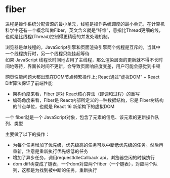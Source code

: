 # fiber

进程是操作系统分配资源的最小单元，线程是操作系统调度的最小单元，在计算机科学中还有一个概念叫做Fiber，英文含义就是“纤维”，意指比Thread更细的线，也就是比线程(Thread)控制得更精密的并发处理机制。

浏览器是单线程的，JavaScript引擎和页面渲染引擎两个线程是互斥的，当其中一个线程执行时，另一个线程只能挂起等待  
如果 JavaScript 线程长时间地占用了主线程，那么渲染层面的更新就不得不长时间地等待，界面长时间不更新，会导致页面响应度变差，用户可能会感觉到卡顿

网页性能问题大都出现在DOM节点频繁操作上; React通过“虚拟DOM” + React Diff算法保证了前端性能

- 架构角度来看，Fiber 是对 React核心算法（即调和过程）的重写
- 编码角度来看，Fiber是 React内部所定义的一种数据结构，它是 Fiber树结构的节点单位，也就是 React 16 新架构下的虚拟DOM

一个 fiber就是一个 JavaScript对象，包含了元素的信息、该元素的更新操作队列、类型

主要做了以下的操作：

- 为每个任务增加了优先级，优先级高的任务可以中断低优先级的任务。然后再重新，注意是重新执行优先级低的任务
- 增加了异步任务，调用requestIdleCallback api，浏览器空闲的时候执行
- dom diff树变成了链表，一个dom对应两个fiber（一个链表），对应两个队列，这都是为找到被中断的任务，重新执行
